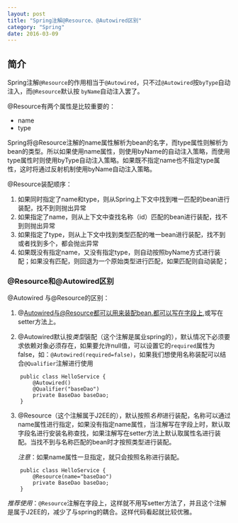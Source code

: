 ```yaml
---
layout: post
title: "Spring注解@Resource、@Autowired区别"
category: "Spring"
date: 2016-03-09
---
```



## 简介
Spring注解`@Resource`的作用相当于`@Autowired`，只不过`@Autowired`按`byType`自动注入，而`@Resource`默认按 `byName`自动注入罢了。

@Resource有两个属性是比较重要的：

* name
* type

Spring将@Resource注解的name属性解析为bean的名字，而type属性则解析为bean的类型。所以如果使用name属性，则使用byName的自动注入策略，而使用type属性时则使用byType自动注入策略。如果既不指定name也不指定type属性，这时将通过反射机制使用byName自动注入策略。

@Resource装配顺序：

1. 如果同时指定了name和type，则从Spring上下文中找到唯一匹配的bean进行装配，找不到则抛出异常
2. 如果指定了name，则从上下文中查找名称（id）匹配的bean进行装配，找不到则抛出异常
3. 如果指定了type，则从上下文中找到类型匹配的唯一bean进行装配，找不到或者找到多个，都会抛出异常
4. 如果既没有指定name，又没有指定type，则自动按照byName方式进行装配；如果没有匹配，则回退为一个原始类型进行匹配，如果匹配则自动装配；

<!-- more -->

### @Resource和@Autowired区别
@Autowired 与@Resource的区别：

1. @Autowired与@Resource都可以用来装配bean.都可以写在字段上,或写在setter方法上。

2. @Autowired默认按*类型*装配（这个注解是属业spring的），默认情况下必须要求依赖对象必须存在，如果要允许null值，可以设置它的`required`属性为false，如：`@Autowired(required=false)`，如果我们想使用名称装配可以结合`@Qualifier`注解进行使用  

```
	public class HelloService {
		@Autowired()
		@Qualifier("baseDao")
	    private BaseDao baseDao;
	}
```


3. @Resource（这个注解属于J2EE的），默认按照*名称*进行装配，名称可以通过name属性进行指定，如果没有指定name属性，当注解写在字段上时，默认取字段名进行安装名称查找，如果注解写在setter方法上默认取属性名进行装配。当找不到与名称匹配的bean时才按照类型进行装配。

	*注意*：如果name属性一旦指定，就只会按照名称进行装配。  

```
	public class HelloService {
		@Resource(name="baseDao")
		private BaseDao baseDao;
	}

```

*推荐使用*：`@Resource`注解在字段上，这样就不用写setter方法了，并且这个注解是属于J2EE的，减少了与spring的耦合。这样代码看起就比较优雅。


